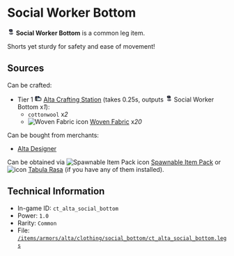 # Social Worker Bottom

<img src="https://raw.githubusercontent.com/Ceterai/Enternia/main/items/armors/alta/clothing/social_bottom/icon.png" alt="Social Worker Bottom icon" loading="lazy" height="16px" width="auto" /> **Social Worker Bottom** is a common leg item.

Shorts yet sturdy for safety and ease of movement!

## Sources

Can be crafted:

- Tier 1 ![ ](https://raw.githubusercontent.com/Ceterai/Enternia/main/objects/alta/crafting/crafting_station/icon1.png) [Alta Crafting Station](https://ceterai.github.io/MyEnternia/Wiki/AltaCraftingStation) (takes 0.25s, outputs <img src="https://raw.githubusercontent.com/Ceterai/Enternia/main/items/armors/alta/clothing/social_bottom/icon.png" alt="Social Worker Bottom icon" loading="lazy" height="16px" width="auto" /> Social Worker Bottom x*1*):
  - `cottonwool` x*2*
  - <img src="https://starbounder.org/mediawiki/images/d/db/Woven_Fabric.png" alt="Woven Fabric icon" loading="lazy" height="12px" width="14px" /> [Woven Fabric](https://starbounder.org/Woven_Fabric) x*20*

Can be bought from merchants:

- [Alta Designer](https://ceterai.github.io/MyEnternia/Wiki/AltaDesigner)

Can be obtained via <img src="https://raw.githubusercontent.com/Silverfeelin/Starbound-SpawnableItemPack/master/interface/sip/iconSmall.png" alt="Spawnable Item Pack icon" width="18" height="14"/> [Spawnable Item Pack](https://steamcommunity.com/sharedfiles/filedetails/?id=733665104) or <img src="https://steamuserimages-a.akamaihd.net/ugc/263843960696222713/3EC9A7C005541F7D577EBCB8C5736B4EFC9973D6/" alt="icon" width="8" height="12"/> [Tabula Rasa](https://community.playstarbound.com/resources/the-tabula-rasa.3222/) (if you have any of them installed).

## Technical Information

- In-game ID: `ct_alta_social_bottom`
- Power: `1.0`
- Rarity: `Common`
- File: [`/items/armors/alta/clothing/social_bottom/ct_alta_social_bottom.legs`](https://github.com/Ceterai/Enternia/blob/main/items/armors/alta/clothing/social_bottom/ct_alta_social_bottom.legs)
